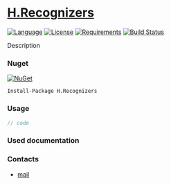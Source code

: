 # [H.Recognizers](https://github.com/HavenDV/H.Recognizers/) 

[![Language](https://img.shields.io/badge/language-C%23-blue.svg?style=flat-square)](https://github.com/HavenDV/H.Recognizers/search?l=C%23&o=desc&s=&type=Code) 
[![License](https://img.shields.io/github/license/HavenDV/H.Recognizers.svg?label=License&maxAge=86400)](LICENSE.md) 
[![Requirements](https://img.shields.io/badge/Requirements-.NET%20Standard%202.0-blue.svg)](https://github.com/dotnet/standard/blob/master/docs/versions/netstandard2.0.md)
[![Build Status](https://github.com/HavenDV/H.Recognizers/workflows/.NET/badge.svg?branch=master)](https://github.com/HavenDV/H.Recognizers/actions?query=workflow%3A%22.NET%22)

Description

### Nuget

[![NuGet](https://img.shields.io/nuget/dt/H.Recognizers.svg?style=flat-square&label=H.Recognizers)](https://www.nuget.org/packages/H.Recognizers/)

```
Install-Package H.Recognizers
```

### Usage

```cs
// code
```

### Used documentation

### Contacts
* [mail](mailto:havendv@gmail.com)
